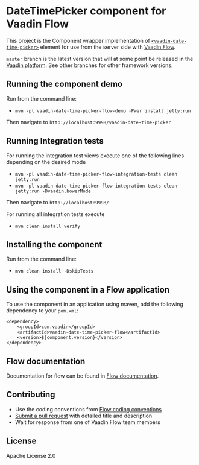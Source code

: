 # DateTimePicker component for Vaadin Flow

This project is the Component wrapper implementation of [`<vaadin-date-time-picker>`](https://github.com/vaadin/vaadin-date-time-picker) element
for use from the server side with [Vaadin Flow](https://github.com/vaadin/flow).

`master` branch is the latest version that will at some point be released in the [Vaadin platform](https://github.com/vaadin/platform). See other branches for other framework versions.

## Running the component demo
Run from the command line:
- `mvn -pl vaadin-date-time-picker-flow-demo -Pwar install jetty:run`

Then navigate to `http://localhost:9998/vaadin-date-time-picker`

## Running Integration tests

For running the integration test views execute one of the following lines depending on the desired mode
- `mvn -pl vaadin-date-time-picker-flow-integration-tests clean jetty:run`
- `mvn -pl vaadin-date-time-picker-flow-integration-tests clean jetty:run -Dvaadin.bowerMode`

Then navigate to `http://localhost:9998/`

For running all integration tests execute
- `mvn clean install verify`

## Installing the component
Run from the command line:
- `mvn clean install -DskipTests`

## Using the component in a Flow application
To use the component in an application using maven,
add the following dependency to your `pom.xml`:
```
<dependency>
    <groupId>com.vaadin</groupId>
    <artifactId>vaadin-date-time-picker-flow</artifactId>
    <version>${component.version}</version>
</dependency>
```

## Flow documentation
Documentation for flow can be found in [Flow documentation](https://github.com/vaadin/flow-and-components-documentation/blob/master/documentation/Overview.asciidoc).

## Contributing
- Use the coding conventions from [Flow coding conventions](https://github.com/vaadin/flow/tree/master/eclipse)
- [Submit a pull request](https://www.digitalocean.com/community/tutorials/how-to-create-a-pull-request-on-github) with detailed title and description
- Wait for response from one of Vaadin Flow team members

## License

Apache License 2.0
